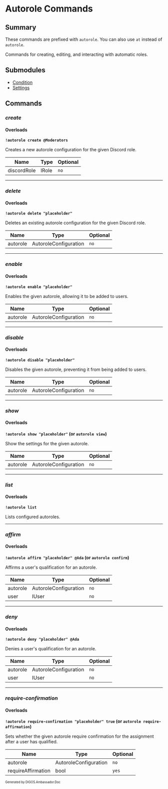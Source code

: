 ﻿Autorole Commands
=================
## Summary
These commands are prefixed with `autorole`. You can also use `at` instead of `autorole`.

Commands for creating, editing, and interacting with automatic roles.

## Submodules
* [Condition](autorole_condition.md)
* [Settings](autorole_settings.md)

## Commands
### *create*
#### Overloads
**`!autorole create @Moderators`**

Creates a new autorole configuration for the given Discord role.

| Name | Type | Optional |
| --- | --- | --- |
| discordRole | IRole | `no` |

---

### *delete*
#### Overloads
**`!autorole delete "placeholder"`**

Deletes an existing autorole configuration for the given Discord role.

| Name | Type | Optional |
| --- | --- | --- |
| autorole | AutoroleConfiguration | `no` |

---

### *enable*
#### Overloads
**`!autorole enable "placeholder"`**

Enables the given autorole, allowing it to be added to users.

| Name | Type | Optional |
| --- | --- | --- |
| autorole | AutoroleConfiguration | `no` |

---

### *disable*
#### Overloads
**`!autorole disable "placeholder"`**

Disables the given autorole, preventing it from being added to users.

| Name | Type | Optional |
| --- | --- | --- |
| autorole | AutoroleConfiguration | `no` |

---

### *show*
#### Overloads
**`!autorole show "placeholder"` (or `autorole view`)**

Show the settings for the given autorole.

| Name | Type | Optional |
| --- | --- | --- |
| autorole | AutoroleConfiguration | `no` |

---

### *list*
#### Overloads
**`!autorole list`**

Lists configured autoroles.

---

### *affirm*
#### Overloads
**`!autorole affirm "placeholder" @Ada` (or `autorole confirm`)**

Affirms a user's qualification for an autorole.

| Name | Type | Optional |
| --- | --- | --- |
| autorole | AutoroleConfiguration | `no` |
| user | IUser | `no` |

---

### *deny*
#### Overloads
**`!autorole deny "placeholder" @Ada`**

Denies a user's qualification for an autorole.

| Name | Type | Optional |
| --- | --- | --- |
| autorole | AutoroleConfiguration | `no` |
| user | IUser | `no` |

---

### *require-confirmation*
#### Overloads
**`!autorole require-confirmation "placeholder" true` (or `autorole require-affirmation`)**

Sets whether the given autorole require confirmation for the assignment after a user has qualified.

| Name | Type | Optional |
| --- | --- | --- |
| autorole | AutoroleConfiguration | `no` |
| requireAffirmation | bool | `yes` |

<sub><sup>Generated by DIGOS.Ambassador.Doc</sup></sub>